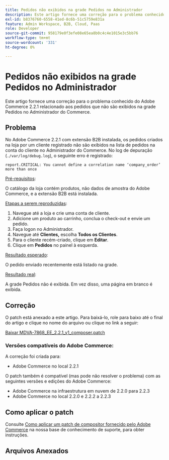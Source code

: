 ```yaml
---
title: Pedidos não exibidos na grade Pedidos no Administrador
description: Este artigo fornece uma correção para o problema conhecido do Adobe Commerce 2.2.1 relacionado aos pedidos que não são exibidos na grade Pedidos no Administrador do Commerce.
exl-id: b8376760-6558-41ed-8c6b-51c5759e831a
feature: Admin Workspace, B2B, Cloud, Paas
role: Developer
source-git-commit: 958179e0f3efe08e65ea8b0c4c4e1015e3c5bb76
workflow-type: tm+mt
source-wordcount: '331'
ht-degree: 0%

---
```


# Pedidos não exibidos na grade Pedidos no Administrador

Este artigo fornece uma correção para o problema conhecido do Adobe Commerce 2.2.1 relacionado aos pedidos que não são exibidos na grade Pedidos no Administrador do Commerce.

## Problema

No Adobe Commerce 2.2.1 com extensão B2B instalada, os pedidos criados na loja por um cliente registrado não são exibidos na lista de pedidos na conta do cliente no Administrador do Commerce. No log de depuração (`./var/log/debug.log`), o seguinte erro é registrado:

`report.CRITICAL: You cannot define a correlation name ‘company_order’ more than once`

<u>Pré-requisitos</u>:

O catálogo da loja contém produtos, não dados de amostra do Adobe Commerce, e a extensão B2B está instalada.

<u>Etapas a serem reproduzidas</u>:

1. Navegue até a loja e crie uma conta de cliente.
1. Adicione um produto ao carrinho, conclua o check-out e envie um pedido.
1. Faça logon no Administrador.
1. Navegue até **Clientes,** escolha **Todos os Clientes**.
1. Para o cliente recém-criado, clique em **Editar**.
1. Clique em **Pedidos** no painel à esquerda.

<u>Resultado esperado</u>:

O pedido enviado recentemente está listado na grade.

<u>Resultado real</u>:

A grade Pedidos não é exibida. Em vez disso, uma página em branco é exibida.

## Correção

O patch está anexado a este artigo. Para baixá-lo, role para baixo até o final do artigo e clique no nome do arquivo ou clique no link a seguir:

[Baixar MDVA-7868\_EE\_2.2.1\_v1\_composer.patch](assets/MDVA-7868_EE_2.2.1_v1_composer.patch.zip)

### Versões compatíveis do Adobe Commerce:

A correção foi criada para:

* Adobe Commerce no local 2.2.1

O patch também é compatível (mas pode não resolver o problema) com as seguintes versões e edições do Adobe Commerce:

* Adobe Commerce na infraestrutura em nuvem de 2.2.0 para 2.2.3
* Adobe Commerce no local 2.2.0 e 2.2.2 a 2.2.3

## Como aplicar o patch

Consulte [Como aplicar um patch de compositor fornecido pelo Adobe Commerce](/help/how-to/general/how-to-apply-a-composer-patch-provided-by-magento.md) na nossa base de conhecimento de suporte, para obter instruções.

## Arquivos Anexados
